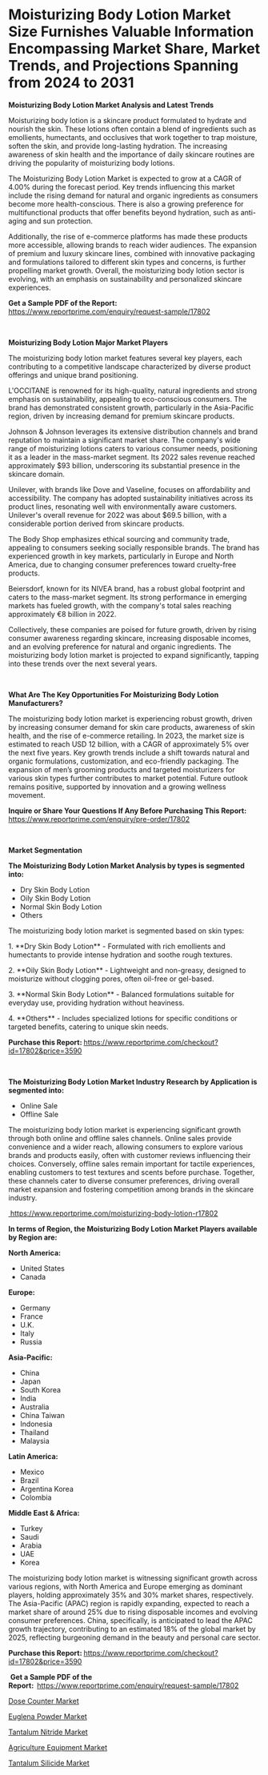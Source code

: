 <p><h1>Moisturizing Body Lotion Market Size Furnishes Valuable Information Encompassing Market Share, Market Trends, and Projections Spanning from 2024 to 2031</h1></p><p><strong>Moisturizing Body Lotion Market Analysis and Latest Trends</strong></p>
<p><p>Moisturizing body lotion is a skincare product formulated to hydrate and nourish the skin. These lotions often contain a blend of ingredients such as emollients, humectants, and occlusives that work together to trap moisture, soften the skin, and provide long-lasting hydration. The increasing awareness of skin health and the importance of daily skincare routines are driving the popularity of moisturizing body lotions.</p><p>The Moisturizing Body Lotion Market is expected to grow at a CAGR of 4.00% during the forecast period. Key trends influencing this market include the rising demand for natural and organic ingredients as consumers become more health-conscious. There is also a growing preference for multifunctional products that offer benefits beyond hydration, such as anti-aging and sun protection.</p><p>Additionally, the rise of e-commerce platforms has made these products more accessible, allowing brands to reach wider audiences. The expansion of premium and luxury skincare lines, combined with innovative packaging and formulations tailored to different skin types and concerns, is further propelling market growth. Overall, the moisturizing body lotion sector is evolving, with an emphasis on sustainability and personalized skincare experiences.</p></p>
<p><strong>Get a Sample PDF of the Report:&nbsp;</strong> <a href="https://www.reportprime.com/enquiry/request-sample/17802?utm_campaign=48&utm_medium=2&utm_source=Github&utm_content=ia&utm_term=20112024&utm_id=moisturizing-body-lotion">https://www.reportprime.com/enquiry/request-sample/17802</a></p>
<p>&nbsp;</p>
<p><strong>Moisturizing Body Lotion Major Market Players</strong></p>
<p><p>The moisturizing body lotion market features several key players, each contributing to a competitive landscape characterized by diverse product offerings and unique brand positioning. </p><p>L'OCCITANE is renowned for its high-quality, natural ingredients and strong emphasis on sustainability, appealing to eco-conscious consumers. The brand has demonstrated consistent growth, particularly in the Asia-Pacific region, driven by increasing demand for premium skincare products.</p><p>Johnson & Johnson leverages its extensive distribution channels and brand reputation to maintain a significant market share. The company's wide range of moisturizing lotions caters to various consumer needs, positioning it as a leader in the mass-market segment. Its 2022 sales revenue reached approximately $93 billion, underscoring its substantial presence in the skincare domain.</p><p>Unilever, with brands like Dove and Vaseline, focuses on affordability and accessibility. The company has adopted sustainability initiatives across its product lines, resonating well with environmentally aware customers. Unilever's overall revenue for 2022 was about $69.5 billion, with a considerable portion derived from skincare products.</p><p>The Body Shop emphasizes ethical sourcing and community trade, appealing to consumers seeking socially responsible brands. The brand has experienced growth in key markets, particularly in Europe and North America, due to changing consumer preferences toward cruelty-free products.</p><p>Beiersdorf, known for its NIVEA brand, has a robust global footprint and caters to the mass-market segment. Its strong performance in emerging markets has fueled growth, with the company's total sales reaching approximately €8 billion in 2022.</p><p>Collectively, these companies are poised for future growth, driven by rising consumer awareness regarding skincare, increasing disposable incomes, and an evolving preference for natural and organic ingredients. The moisturizing body lotion market is projected to expand significantly, tapping into these trends over the next several years.</p></p>
<p>&nbsp;</p>
<p><strong>What Are The Key Opportunities For Moisturizing Body Lotion Manufacturers?</strong></p>
<p><p>The moisturizing body lotion market is experiencing robust growth, driven by increasing consumer demand for skin care products, awareness of skin health, and the rise of e-commerce retailing. In 2023, the market size is estimated to reach USD 12 billion, with a CAGR of approximately 5% over the next five years. Key growth trends include a shift towards natural and organic formulations, customization, and eco-friendly packaging. The expansion of men’s grooming products and targeted moisturizers for various skin types further contributes to market potential. Future outlook remains positive, supported by innovation and a growing wellness movement.</p></p>
<p><strong>Inquire or Share Your Questions If Any Before Purchasing This Report:</strong> <a href="https://www.reportprime.com/enquiry/pre-order/17802?utm_campaign=48&utm_medium=2&utm_source=Github&utm_content=ia&utm_term=20112024&utm_id=moisturizing-body-lotion">https://www.reportprime.com/enquiry/pre-order/17802</a></p>
<p>&nbsp;</p>
<p><strong>Market Segmentation</strong></p>
<p><strong>The Moisturizing Body Lotion Market Analysis by types is segmented into:</strong></p>
<p><ul><li>Dry Skin Body Lotion</li><li>Oily Skin Body Lotion</li><li>Normal Skin Body Lotion</li><li>Others</li></ul></p>
<p><p>The moisturizing body lotion market is segmented based on skin types: </p><p>1. **Dry Skin Body Lotion** - Formulated with rich emollients and humectants to provide intense hydration and soothe rough textures.</p><p>2. **Oily Skin Body Lotion** - Lightweight and non-greasy, designed to moisturize without clogging pores, often oil-free or gel-based.</p><p>3. **Normal Skin Body Lotion** - Balanced formulations suitable for everyday use, providing hydration without heaviness.</p><p>4. **Others** - Includes specialized lotions for specific conditions or targeted benefits, catering to unique skin needs.</p></p>
<p><strong>Purchase this Report:&nbsp;</strong><a href="https://www.reportprime.com/checkout?id=17802&price=3590&utm_campaign=48&utm_medium=2&utm_source=Github&utm_content=ia&utm_term=20112024&utm_id=moisturizing-body-lotion">https://www.reportprime.com/checkout?id=17802&price=3590</a></p>
<p>&nbsp;</p>
<p><strong>The Moisturizing Body Lotion Market Industry Research by Application is segmented into:</strong></p>
<p><ul><li>Online Sale</li><li>Offline Sale</li></ul></p>
<p><p>The moisturizing body lotion market is experiencing significant growth through both online and offline sales channels. Online sales provide convenience and a wider reach, allowing consumers to explore various brands and products easily, often with customer reviews influencing their choices. Conversely, offline sales remain important for tactile experiences, enabling customers to test textures and scents before purchase. Together, these channels cater to diverse consumer preferences, driving overall market expansion and fostering competition among brands in the skincare industry.</p></p>
<p><a href="https://www.reportprime.com/moisturizing-body-lotion-r17802?utm_campaign=48&utm_medium=2&utm_source=Github&utm_content=ia&utm_term=20112024&utm_id=moisturizing-body-lotion">&nbsp;https://www.reportprime.com/moisturizing-body-lotion-r17802</a></p>
<p><strong>In terms of Region, the Moisturizing Body Lotion Market Players available by Region are:</strong></p>
<p>
    <p> <strong> North America: </strong>
        <ul>
            <li>United States</li>
            <li>Canada</li>
        </ul>
        </p> 
    <p> <strong> Europe: </strong>
        <ul>
            <li>Germany</li>
            <li>France</li>
            <li>U.K.</li>
            <li>Italy</li>
            <li>Russia</li>
        </ul>
        </p> 
    <p> <strong> Asia-Pacific: </strong>
        <ul>
            <li>China</li>
            <li>Japan</li>
            <li>South Korea</li>
            <li>India</li>
            <li>Australia</li>
            <li>China Taiwan</li>
            <li>Indonesia</li>
            <li>Thailand</li>
            <li>Malaysia</li>
        </ul>
        </p> 
    <p> <strong> Latin America: </strong>
        <ul>
            <li>Mexico</li>
            <li>Brazil</li>
            <li>Argentina Korea</li>
            <li>Colombia</li>
        </ul>
        </p> 
    <p> <strong> Middle East & Africa: </strong>
        <ul>
            <li>Turkey</li>
            <li>Saudi</li>
            <li>Arabia</li>
            <li>UAE</li>
            <li>Korea</li>
        </ul>
    </p>
    </p>
<p><p>The moisturizing body lotion market is witnessing significant growth across various regions, with North America and Europe emerging as dominant players, holding approximately 35% and 30% market shares, respectively. The Asia-Pacific (APAC) region is rapidly expanding, expected to reach a market share of around 25% due to rising disposable incomes and evolving consumer preferences. China, specifically, is anticipated to lead the APAC growth trajectory, contributing to an estimated 18% of the global market by 2025, reflecting burgeoning demand in the beauty and personal care sector.</p></p>
<p><strong>Purchase this Report: </strong><a href="https://www.reportprime.com/checkout?id=17802&price=3590&utm_campaign=48&utm_medium=2&utm_source=Github&utm_content=ia&utm_term=20112024&utm_id=moisturizing-body-lotion">https://www.reportprime.com/checkout?id=17802&price=3590</a></p>
<p>&nbsp;<strong>Get a Sample PDF of the Report:&nbsp;&nbsp;</strong><a href="https://www.reportprime.com/enquiry/request-sample/17802?utm_campaign=48&utm_medium=2&utm_source=Github&utm_content=ia&utm_term=20112024&utm_id=moisturizing-body-lotion">https://www.reportprime.com/enquiry/request-sample/17802</a></p>
<p><strong></strong></p>
<p><p><a href="https://github.com/Rekhakhatun65/Market-Research-Report-List-1/blob/main/dose-counter-market.md?utm_campaign=48&utm_medium=2&utm_source=Github&utm_content=ia&utm_term=20112024&utm_id=moisturizing-body-lotion">Dose Counter Market</a></p><p><a href="https://github.com/kathiestrine5ty/Market-Research-Report-List-1/blob/main/euglena-powder-market.md?utm_campaign=48&utm_medium=2&utm_source=Github&utm_content=ia&utm_term=20112024&utm_id=moisturizing-body-lotion">Euglena Powder Market</a></p><p><a href="https://issuu.com/reportprime-2/docs/tantalum-nitride-market-size-2030.p_839785d320ed95?utm_campaign=48&utm_medium=2&utm_source=Github&utm_content=ia&utm_term=20112024&utm_id=moisturizing-body-lotion">Tantalum Nitride Market</a></p><p><a href="https://www.linkedin.com/pulse/agriculture-equipment-market-report-product-type-end-use-iimve?utm_campaign=48&utm_medium=2&utm_source=Github&utm_content=ia&utm_term=20112024&utm_id=moisturizing-body-lotion">Agriculture Equipment Market</a></p><p><a href="https://issuu.com/reportprime-2/docs/tantalum-silicide-market-size-2030._f571bc1bc0b7e8?utm_campaign=48&utm_medium=2&utm_source=Github&utm_content=ia&utm_term=20112024&utm_id=moisturizing-body-lotion">Tantalum Silicide Market</a></p></p>